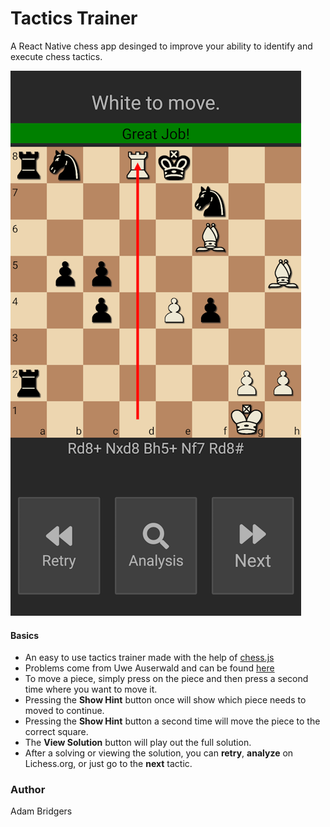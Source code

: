 # Tactics Trainer

 A React Native chess app desinged to improve your ability to identify and execute chess tactics.

![image](./images/screenshot.png)

#### Basics
* An easy to use tactics trainer made with the help of [chess.js](https://github.com/jhlywa/chess.js)
* Problems come from Uwe Auserwald and can be found [here](http://gorgonian.weebly.com/pgn.html)
* To move a piece, simply press on the piece and then press a second time where you want to move it.
* Pressing the **Show Hint** button once will show which piece needs to moved to continue.
* Pressing the **Show Hint** button a second time will move the piece to the correct square.
* The **View Solution** button will play out the full solution.
* After a solving or viewing the solution, you can **retry**, **analyze** on Lichess.org, or just go to the **next** tactic.

### Author
Adam Bridgers
